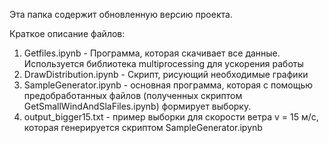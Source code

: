 Эта папка содержит обновленную версию проекта.

Краткое описание файлов:
1) Getfiles.ipynb - Программа, которая скачивает все данные. Используется библиотека multiprocessing для ускорения работы
2) DrawDistribution.ipynb - Скрипт, рисующий необходимые графики
3) SampleGenerator.ipynb - основная программа, которая с помощью предобработанных файлов (полученных скриптом GetSmallWindAndSlaFiles.ipynb) формирует выборку.
4) output_bigger15.txt - пример выборки для скорости ветра v = 15 м/с, которая генерируется скриптом SampleGenerator.ipynb
